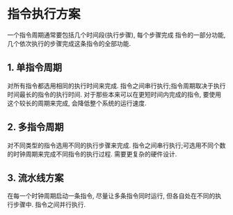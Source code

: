 # 指令执行方案

一个指令周期通常要包括几个时间段(执行步骤), 每个步骤完成
指令的一部分功能, 几个依次执行的步骤完成这条指令的全部功能.

## 1. 单指令周期

对所有指令都选用相同的执行时间来完成.
指令之间串行执行;指令周期取决于执行时间最长的指令的执行时间.
对于那些本来可以在更短时间内完成的指令, 要使用这个较长的周期来完成, 会降低整个系统的运行速度.

## 2. 多指令周期

对不同类型的指令选用不同的执行步骤来完成.
指令之间串行执行;可选用不同个数的时钟周期来完成不同指令的执行过程.
需要更复杂的硬件设计.

## 3. 流水线方案

在每一个时钟周期启动一条指令, 尽量让多条指令同时运行, 但各自处在不同的执行步骤中.
指令之间并行执行.
